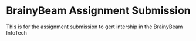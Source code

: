 # BrainyBeam Assignment Submission
This is for the assignment submission to gert intership in the BrainyBeam InfoTech
